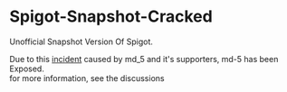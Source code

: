 # Spigot-Snapshot-Cracked
Unofficial Snapshot Version Of Spigot.

Due to this [inci](https://www.spigotmc.org/threads/a-statement-on-recent-events.478408/)[dent](https://www.spigotmc.org/threads/improvements-over-rules-12-2-1-and-12-2-1-1.677427/) caused by md_5 and it's supporters, md-5 has been Exposed.\
for more information, see the discussions
